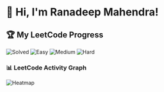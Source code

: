 # 👋 Hi, I'm Ranadeep Mahendra!

## 🏆 My LeetCode Progress

![Solved](https://img.shields.io/badge/Solved-73/3625-blue?cache=1753321308) ![Easy](https://img.shields.io/badge/Easy-41/886-brightgreen?cache=1753321308) ![Medium](https://img.shields.io/badge/Medium-31/1884-orange?cache=1753321308) ![Hard](https://img.shields.io/badge/Hard-1/855-red?cache=1753321308) 

### 📊 LeetCode Activity Graph

![Heatmap](https://leetcard.jacoblin.cool/ranadeep_mahendra2426?theme=dark&font=Karma&ext=heatmap&cache=1753321308)
